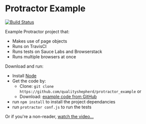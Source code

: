 
# Protractor Example #

[![Build Status](https://travis-ci.org/qualityshepherd/protractor_example.svg?branch=master)](https://travis-ci.org/qualityshepherd/protractor_example)

Example Protractor project that:
* Makes use of page objects
* Runs on TravisCI
* Runs tests on Sauce Labs and Browserstack
* Runs multiple browsers at once


Download and run:
* Install [Node](http://nodejs.org)
* Get the code by:
	* Clone: `git clone https://github.com/qualityshepherd/protractor_example` or
	* Download: [example code from GitHub](https://github.com/qualityshepherd/protractor_example)
* run `npm install` to install the project dependancies
* run `protractor conf.js` to run the tests

Or if you're a non-reader, [watch the video...](https://www.youtube.com/watch?v=JIGvty1bQxk)